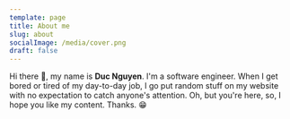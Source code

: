 ```yaml
---
template: page
title: About me
slug: about
socialImage: /media/cover.png
draft: false
---
```

Hi there 👋, my name is **Duc Nguyen**. I'm a software engineer. When I get bored or tired of my day-to-day job, I go put random stuff on my website with no expectation to catch anyone's attention. Oh, but you're here, so, I hope you like my content. Thanks. 😁